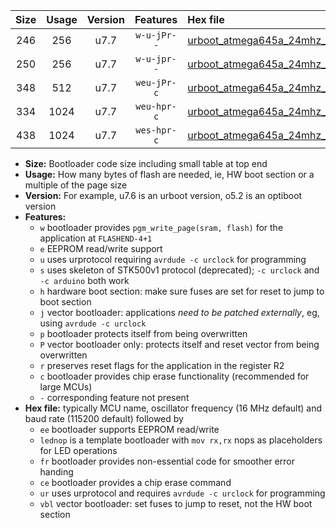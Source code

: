 |Size|Usage|Version|Features|Hex file|
|:-:|:-:|:-:|:-:|:--|
|246|256|u7.7|`w-u-jPr--`|[urboot_atmega645a_24mhz_57600bps_lednop_ur_vbl.hex](https://raw.githubusercontent.com/stefanrueger/urboot.hex/main/mcus/atmega645a/fcpu_24mhz/57600_bps/urboot_atmega645a_24mhz_57600bps_lednop_ur_vbl.hex)|
|250|256|u7.7|`w-u-jpr--`|[urboot_atmega645a_24mhz_57600bps_lednop_fr_ur_vbl.hex](https://raw.githubusercontent.com/stefanrueger/urboot.hex/main/mcus/atmega645a/fcpu_24mhz/57600_bps/urboot_atmega645a_24mhz_57600bps_lednop_fr_ur_vbl.hex)|
|348|512|u7.7|`weu-jPr-c`|[urboot_atmega645a_24mhz_57600bps_ee_lednop_fr_ce_ur_vbl.hex](https://raw.githubusercontent.com/stefanrueger/urboot.hex/main/mcus/atmega645a/fcpu_24mhz/57600_bps/urboot_atmega645a_24mhz_57600bps_ee_lednop_fr_ce_ur_vbl.hex)|
|334|1024|u7.7|`weu-hpr-c`|[urboot_atmega645a_24mhz_57600bps_ee_lednop_fr_ce_ur.hex](https://raw.githubusercontent.com/stefanrueger/urboot.hex/main/mcus/atmega645a/fcpu_24mhz/57600_bps/urboot_atmega645a_24mhz_57600bps_ee_lednop_fr_ce_ur.hex)|
|438|1024|u7.7|`wes-hpr-c`|[urboot_atmega645a_24mhz_57600bps_ee_lednop_fr_ce.hex](https://raw.githubusercontent.com/stefanrueger/urboot.hex/main/mcus/atmega645a/fcpu_24mhz/57600_bps/urboot_atmega645a_24mhz_57600bps_ee_lednop_fr_ce.hex)|

- **Size:** Bootloader code size including small table at top end
- **Usage:** How many bytes of flash are needed, ie, HW boot section or a multiple of the page size
- **Version:** For example, u7.6 is an urboot version, o5.2 is an optiboot version
- **Features:**
  + `w` bootloader provides `pgm_write_page(sram, flash)` for the application at `FLASHEND-4+1`
  + `e` EEPROM read/write support
  + `u` uses urprotocol requiring `avrdude -c urclock` for programming
  + `s` uses skeleton of STK500v1 protocol (deprecated); `-c urclock` and `-c arduino` both work
  + `h` hardware boot section: make sure fuses are set for reset to jump to boot section
  + `j` vector bootloader: applications *need to be patched externally*, eg, using `avrdude -c urclock`
  + `p` bootloader protects itself from being overwritten
  + `P` vector bootloader only: protects itself and reset vector from being overwritten
  + `r` preserves reset flags for the application in the register R2
  + `c` bootloader provides chip erase functionality (recommended for large MCUs)
  + `-` corresponding feature not present
- **Hex file:** typically MCU name, oscillator frequency (16 MHz default) and baud rate (115200 default) followed by
  + `ee` bootloader supports EEPROM read/write
  + `lednop` is a template bootloader with `mov rx,rx` nops as placeholders for LED operations
  + `fr` bootloader provides non-essential code for smoother error handing
  + `ce` bootloader provides a chip erase command
  + `ur` uses urprotocol and requires `avrdude -c urclock` for programming
  + `vbl` vector bootloader: set fuses to jump to reset, not the HW boot section
